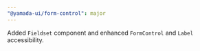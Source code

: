 ```yaml
---
"@yamada-ui/form-control": major
---
```


Added `Fieldset` component and enhanced `FormControl` and `Label` accessibility.
